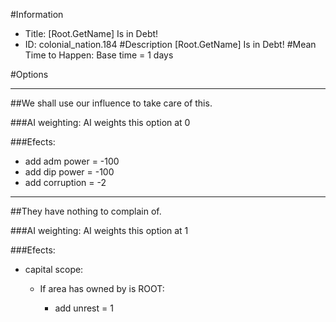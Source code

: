 #Information
 - Title: [Root.GetName] Is in Debt!
 - ID: colonial_nation.184
#Description
[Root.GetName] Is in Debt!
#Mean Time to Happen:
Base time = 1 days

#Options

___
##We shall use our influence to take care of this.

###AI weighting:
AI weights this option at 0


###Efects:<ul><li>add adm power = -100</li><li>add dip power = -100</li><li>add corruption = -2</li></ul>

___
##They have nothing to complain of.

###AI weighting:
AI weights this option at 1


###Efects:<ul><li>capital scope:</li><ul><li>If area has owned by is ROOT:</li><ul><li>add unrest = 1</li></ul></ul></ul>
